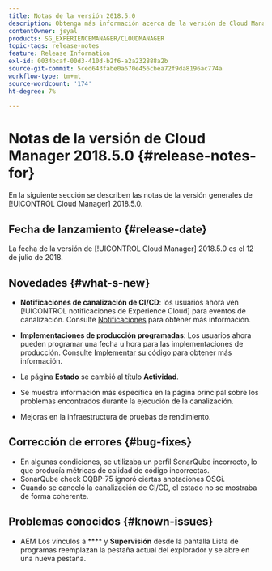 ```yaml
---
title: Notas de la versión 2018.5.0
description: Obtenga más información acerca de la versión de Cloud Manager 2018.5.0.
contentOwner: jsyal
products: SG_EXPERIENCEMANAGER/CLOUDMANAGER
topic-tags: release-notes
feature: Release Information
exl-id: 0034bcaf-00d3-410d-b2f6-a2a232888a2b
source-git-commit: 5ced643fabe0a670e456cbea72f9da8196ac774a
workflow-type: tm+mt
source-wordcount: '174'
ht-degree: 7%

---
```


# Notas de la versión de Cloud Manager 2018.5.0 {#release-notes-for}

En la siguiente sección se describen las notas de la versión generales de [!UICONTROL Cloud Manager] 2018.5.0.

## Fecha de lanzamiento {#release-date}

La fecha de la versión de [!UICONTROL Cloud Manager] 2018.5.0 es el 12 de julio de 2018.

## Novedades {#what-s-new}

* **Notificaciones de canalización de CI/CD**: los usuarios ahora ven [!UICONTROL notificaciones de Experience Cloud] para eventos de canalización. Consulte [Notificaciones](/help/using/notifications.md) para obtener más información.

* **Implementaciones de producción programadas**: Los usuarios ahora pueden programar una fecha u hora para las implementaciones de producción. Consulte [Implementar su código](/help/using/code-deployment.md) para obtener más información.

* La página **Estado** se cambió al título **Actividad**.

* Se muestra información más específica en la página principal sobre los problemas encontrados durante la ejecución de la canalización.
* Mejoras en la infraestructura de pruebas de rendimiento.

## Corrección de errores {#bug-fixes}

* En algunas condiciones, se utilizaba un perfil SonarQube incorrecto, lo que producía métricas de calidad de código incorrectas.
* SonarQube check CQBP-75 ignoró ciertas anotaciones OSGi.
* Cuando se canceló la canalización de CI/CD, el estado no se mostraba de forma coherente.

## Problemas conocidos {#known-issues}

* AEM Los vínculos a **** y **Supervisión** desde la pantalla Lista de programas reemplazan la pestaña actual del explorador y se abre en una nueva pestaña.
